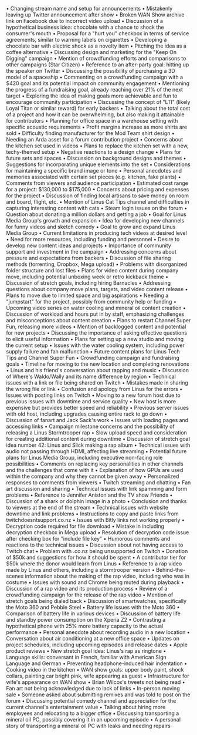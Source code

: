 • Changing stream name and setup for announcements
• Mistakenly leaving up Twitter announcement after show
• Broken WAN Show archive link on Facebook due to incorrect video upload
• Discussion of a hypothetical business idea: chocolate with a chance to shock the consumer's mouth
• Proposal for a "hurt you" checkbox in terms of service agreements, similar to warning labels on cigarettes
• Developing a chocolate bar with electric shock as a novelty item
• Pitching the idea as a coffee alternative
• Discussing design and marketing for the "Keep On Digging" campaign
• Mention of crowdfunding efforts and comparisons to other campaigns (Star Citizen)
• Reference to an after-party goal: hitting up the speaker on Twitter
• Discussing the possibility of purchasing a 3D model of a spaceship
• Commenting on a crowdfunding campaign with a $420 goal and its potential impact on community engagement
• Mentioning the progress of a fundraising goal, already reaching over 21% of the next target
• Exploring the idea of making goals more achievable and fun to encourage community participation
• Discussing the concept of "LTI" (likely Loyal Titan or similar reward) for early backers
• Talking about the total cost of a project and how it can be overwhelming, but also making it attainable for contributors
• Planning for office space in a warehouse setting with specific acoustic requirements
• Profit margins increase as more shirts are sold
• Difficulty finding manufacturer for the Mod Team shirt design
• Needing an Arda asset for a forum contribution project
• Concerns about the kitchen set used in videos
• Plans to replace the kitchen set with a new, techy-themed setup
• Negative reactions to a design change
• Plans for future sets and spaces
• Discussion on background designs and themes
• Suggestions for incorporating unique elements into the set
• Considerations for maintaining a specific brand image or tone
• Personal anecdotes and memories associated with certain set pieces (e.g. kitchen, fake plants)
• Comments from viewers and audience participation
• Estimated cost range for a project: $130,000 to $175,000
• Concerns about pricing and expenses for the project
• Discussion of finding local artisans to save money on room and board, flight, etc.
• Mention of Linus Cat Tips channel and difficulties in capturing interesting content with cats
• Steam login issues on the forum
• Question about donating a million dollars and getting a job
• Goal for Linus Media Group's growth and expansion
• Idea for developing new channels for funny videos and sketch comedy
• Goal to grow and expand Linus Media Group
• Current limitations in producing tech videos at desired level
• Need for more resources, including funding and personnel
• Desire to develop new content ideas and projects
• Importance of community support and investment in the campaign
• Addressing concerns about pressure and expectations from backers
• Discussion of file sharing methods (torrenting, Dropbox, Mega upload)
• Problems with disorganized folder structure and lost files
• Plans for video content during company move, including potential unboxing week or retro kickback theme
• Discussion of stretch goals, including hiring Barnacles
• Addressing questions about company move plans, targets, and video content release
• Plans to move due to limited space and big aspirations
• Needing a "jumpstart" for the project, possibly from community help or funding
• Upcoming video series on water cooling and mineral oil content creation
• Discussion of workload and hours put in by staff, emphasizing challenges and misconceptions about content creation
• Plans to restart Channel Super Fun, releasing more videos
• Mention of backlogged content and potential for new projects
• Discussing the importance of asking effective questions to elicit useful information
• Plans for setting up a new studio and moving the current setup
• Issues with the water cooling system, including power supply failure and fan malfunction
• Future content plans for Linus Tech Tips and Channel Super Fun
• Crowdfunding campaign and fundraising goals
• Timeline for moving to the new location and completing renovations
• Linus and his friend's conversation about rapping and music
• Discussion of Where's Waldo/Wally and its name difference by region
• Technical issues with a link or file being shared on Twitch
• Mistakes made in sharing the wrong file or link
• Confusion and apology from Linus for the errors
• Issues with posting links on Twitch
• Moving to a new forum host due to previous issues with downtime and service quality
• New host is more expensive but provides better speed and reliability
• Previous server issues with old host, including upgrades causing entire rack to go down
• Discussion of fanart and Jack Sack's work
• Issues with loading pages and accessing links
• Campaign milestone concerns and the possibility of releasing a Linus Stormtrooper rap
• Slow upload speed and consideration for creating additional content during downtime
• Discussion of stretch goal idea number 42: Linus and Slick making a rap album
• Technical issues with audio not passing through HDMI, affecting live streaming
• Potential future plans for Linus Media Group, including executive non-facing role possibilities
• Comments on replacing key personalities in other channels and the challenges that come with it
• Explanation of how GPUs are used within the company and why they cannot be given away
• Personalized responses to comments from viewers
• Twitch streaming and chatting
• Fan art discussion and sharing
• Technical issues with link spamming and form problems
• Reference to Jennifer Aniston and the TV show Friends
• Discussion of a shark or dolphin image in a photo
• Conclusion and thanks to viewers at the end of the stream
• Technical issues with website downtime and link problems
• Instructions to copy and paste links from twitchdoesntsupport.co.nz
• Issues with Bitly links not working properly
• Decryption code required for file download
• Mistake in including decryption checkbox in Mega upload
• Resolution of decryption code issue after checking box for "include file key"
• Humorous comments and reactions to the technical issues
• Discussion about not having access to Twitch chat
• Problem with .co.nz being unsupported on Twitch
• Donation of $50k and suggestions for how it should be spent
• A contributor tier for $50k where the donor would learn from Linus
• Reference to a rap video made by Linus and others, including a stormtrooper version
• Behind-the-scenes information about the making of the rap video, including who was in costume
• Issues with sound and Chrome being muted during playback
• Discussion of a rap video and its production process
• Review of a crowdfunding campaign for the release of the rap video
• Mention of stretch goals being dialed back
• Discussion of smartwatches, specifically the Moto 360 and Pebble Steel
• Battery life issues with the Moto 360
• Comparison of battery life in various devices
• Discussion of battery life and standby power consumption on the Xperia Z2
• Contrasting a hypothetical phone with 25% more battery capacity to the actual performance
• Personal anecdote about recording audio in a new location
• Conversation about air conditioning at a new office space
• Updates on project schedules, including upcoming episodes and release dates
• Apple product reviews
• New stretch goal idea: Linus's rap as ringtone
• Language skills: conversant in French, familiar with American Sign Language and German
• Preventing headphone-induced hair indentation
• Cooking video in the kitchen
• WAN show goals: upper body paint, shock collars, painting car bright pink, wife appearing as guest
• Infrastructure for wife's appearance on WAN show
• Brian Wilcox's tweets not being read
• Fan art not being acknowledged due to lack of links
• In-person moving sale
• Someone asked about submitting remixes and was told to post on the forum
• Discussing potential comedy channel and appreciation for the current channel's entertainment value
• Talking about hiring more employees and relocating to a bigger office
• Discussing transporting a mineral oil PC, possibly covering it in an upcoming episode
• A personal story of transporting a mineral oil PC with leaks and needing repairs